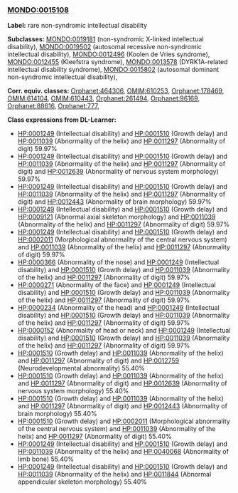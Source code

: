 
### [MONDO:0015108](http://purl.obolibrary.org/obo/MONDO_0015108)
**Label:** rare non-syndromic intellectual disability

**Subclasses:** [MONDO:0019181](http://purl.obolibrary.org/obo/MONDO_0019181) (non-syndromic X-linked intellectual disability), [MONDO:0019502](http://purl.obolibrary.org/obo/MONDO_0019502) (autosomal recessive non-syndromic intellectual disability), [MONDO:0012496](http://purl.obolibrary.org/obo/MONDO_0012496) (Koolen de Vries syndrome), [MONDO:0012455](http://purl.obolibrary.org/obo/MONDO_0012455) (Kleefstra syndrome), [MONDO:0013578](http://purl.obolibrary.org/obo/MONDO_0013578) (DYRK1A-related intellectual disability syndrome), [MONDO:0015802](http://purl.obolibrary.org/obo/MONDO_0015802) (autosomal dominant non-syndromic intellectual disability), 

**Corr. equiv. classes:** [Orphanet:464306](http://www.orpha.net/ORDO/Orphanet_464306), [OMIM:610253](http://purl.obolibrary.org/obo/OMIM_610253), [Orphanet:178469](http://www.orpha.net/ORDO/Orphanet_178469), [OMIM:614104](http://purl.obolibrary.org/obo/OMIM_614104), [OMIM:610443](http://purl.obolibrary.org/obo/OMIM_610443), [Orphanet:261494](http://www.orpha.net/ORDO/Orphanet_261494), [Orphanet:96169](http://www.orpha.net/ORDO/Orphanet_96169), [Orphanet:88616](http://www.orpha.net/ORDO/Orphanet_88616), [Orphanet:777](http://www.orpha.net/ORDO/Orphanet_777), 

**Class expressions from DL-Learner:**

- [HP:0001249](http://purl.obolibrary.org/obo/HP_0001249) (Intellectual disability) and [HP:0001510](http://purl.obolibrary.org/obo/HP_0001510) (Growth delay) and [HP:0011039](http://purl.obolibrary.org/obo/HP_0011039) (Abnormality of the helix) and [HP:0011297](http://purl.obolibrary.org/obo/HP_0011297) (Abnormality of digit) 59.97%
- [HP:0001249](http://purl.obolibrary.org/obo/HP_0001249) (Intellectual disability) and [HP:0001510](http://purl.obolibrary.org/obo/HP_0001510) (Growth delay) and [HP:0011039](http://purl.obolibrary.org/obo/HP_0011039) (Abnormality of the helix) and [HP:0011297](http://purl.obolibrary.org/obo/HP_0011297) (Abnormality of digit) and [HP:0012639](http://purl.obolibrary.org/obo/HP_0012639) (Abnormality of nervous system morphology) 59.97%
- [HP:0001249](http://purl.obolibrary.org/obo/HP_0001249) (Intellectual disability) and [HP:0001510](http://purl.obolibrary.org/obo/HP_0001510) (Growth delay) and [HP:0011039](http://purl.obolibrary.org/obo/HP_0011039) (Abnormality of the helix) and [HP:0011297](http://purl.obolibrary.org/obo/HP_0011297) (Abnormality of digit) and [HP:0012443](http://purl.obolibrary.org/obo/HP_0012443) (Abnormality of brain morphology) 59.97%
- [HP:0001249](http://purl.obolibrary.org/obo/HP_0001249) (Intellectual disability) and [HP:0001510](http://purl.obolibrary.org/obo/HP_0001510) (Growth delay) and [HP:0009121](http://purl.obolibrary.org/obo/HP_0009121) (Abnormal axial skeleton morphology) and [HP:0011039](http://purl.obolibrary.org/obo/HP_0011039) (Abnormality of the helix) and [HP:0011297](http://purl.obolibrary.org/obo/HP_0011297) (Abnormality of digit) 59.97%
- [HP:0001249](http://purl.obolibrary.org/obo/HP_0001249) (Intellectual disability) and [HP:0001510](http://purl.obolibrary.org/obo/HP_0001510) (Growth delay) and [HP:0002011](http://purl.obolibrary.org/obo/HP_0002011) (Morphological abnormality of the central nervous system) and [HP:0011039](http://purl.obolibrary.org/obo/HP_0011039) (Abnormality of the helix) and [HP:0011297](http://purl.obolibrary.org/obo/HP_0011297) (Abnormality of digit) 59.97%
- [HP:0000366](http://purl.obolibrary.org/obo/HP_0000366) (Abnormality of the nose) and [HP:0001249](http://purl.obolibrary.org/obo/HP_0001249) (Intellectual disability) and [HP:0001510](http://purl.obolibrary.org/obo/HP_0001510) (Growth delay) and [HP:0011039](http://purl.obolibrary.org/obo/HP_0011039) (Abnormality of the helix) and [HP:0011297](http://purl.obolibrary.org/obo/HP_0011297) (Abnormality of digit) 59.97%
- [HP:0000271](http://purl.obolibrary.org/obo/HP_0000271) (Abnormality of the face) and [HP:0001249](http://purl.obolibrary.org/obo/HP_0001249) (Intellectual disability) and [HP:0001510](http://purl.obolibrary.org/obo/HP_0001510) (Growth delay) and [HP:0011039](http://purl.obolibrary.org/obo/HP_0011039) (Abnormality of the helix) and [HP:0011297](http://purl.obolibrary.org/obo/HP_0011297) (Abnormality of digit) 59.97%
- [HP:0000234](http://purl.obolibrary.org/obo/HP_0000234) (Abnormality of the head) and [HP:0001249](http://purl.obolibrary.org/obo/HP_0001249) (Intellectual disability) and [HP:0001510](http://purl.obolibrary.org/obo/HP_0001510) (Growth delay) and [HP:0011039](http://purl.obolibrary.org/obo/HP_0011039) (Abnormality of the helix) and [HP:0011297](http://purl.obolibrary.org/obo/HP_0011297) (Abnormality of digit) 59.97%
- [HP:0000152](http://purl.obolibrary.org/obo/HP_0000152) (Abnormality of head or neck) and [HP:0001249](http://purl.obolibrary.org/obo/HP_0001249) (Intellectual disability) and [HP:0001510](http://purl.obolibrary.org/obo/HP_0001510) (Growth delay) and [HP:0011039](http://purl.obolibrary.org/obo/HP_0011039) (Abnormality of the helix) and [HP:0011297](http://purl.obolibrary.org/obo/HP_0011297) (Abnormality of digit) 59.97%
- [HP:0001510](http://purl.obolibrary.org/obo/HP_0001510) (Growth delay) and [HP:0011039](http://purl.obolibrary.org/obo/HP_0011039) (Abnormality of the helix) and [HP:0011297](http://purl.obolibrary.org/obo/HP_0011297) (Abnormality of digit) and [HP:0012759](http://purl.obolibrary.org/obo/HP_0012759) (Neurodevelopmental abnormality) 55.40%
- [HP:0001510](http://purl.obolibrary.org/obo/HP_0001510) (Growth delay) and [HP:0011039](http://purl.obolibrary.org/obo/HP_0011039) (Abnormality of the helix) and [HP:0011297](http://purl.obolibrary.org/obo/HP_0011297) (Abnormality of digit) and [HP:0012639](http://purl.obolibrary.org/obo/HP_0012639) (Abnormality of nervous system morphology) 55.40%
- [HP:0001510](http://purl.obolibrary.org/obo/HP_0001510) (Growth delay) and [HP:0011039](http://purl.obolibrary.org/obo/HP_0011039) (Abnormality of the helix) and [HP:0011297](http://purl.obolibrary.org/obo/HP_0011297) (Abnormality of digit) and [HP:0012443](http://purl.obolibrary.org/obo/HP_0012443) (Abnormality of brain morphology) 55.40%
- [HP:0001510](http://purl.obolibrary.org/obo/HP_0001510) (Growth delay) and [HP:0002011](http://purl.obolibrary.org/obo/HP_0002011) (Morphological abnormality of the central nervous system) and [HP:0011039](http://purl.obolibrary.org/obo/HP_0011039) (Abnormality of the helix) and [HP:0011297](http://purl.obolibrary.org/obo/HP_0011297) (Abnormality of digit) 55.40%
- [HP:0001249](http://purl.obolibrary.org/obo/HP_0001249) (Intellectual disability) and [HP:0001510](http://purl.obolibrary.org/obo/HP_0001510) (Growth delay) and [HP:0011039](http://purl.obolibrary.org/obo/HP_0011039) (Abnormality of the helix) and [HP:0040068](http://purl.obolibrary.org/obo/HP_0040068) (Abnormality of limb bone) 55.40%
- [HP:0001249](http://purl.obolibrary.org/obo/HP_0001249) (Intellectual disability) and [HP:0001510](http://purl.obolibrary.org/obo/HP_0001510) (Growth delay) and [HP:0011039](http://purl.obolibrary.org/obo/HP_0011039) (Abnormality of the helix) and [HP:0011844](http://purl.obolibrary.org/obo/HP_0011844) (Abnormal appendicular skeleton morphology) 55.40%


